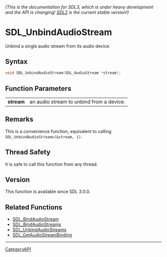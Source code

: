 ###### (This is the documentation for SDL3, which is under heavy development and the API is changing! [SDL2](https://wiki.libsdl.org/SDL2/) is the current stable version!)
# SDL_UnbindAudioStream

Unbind a single audio stream from its audio device.

## Syntax

```c
void SDL_UnbindAudioStream(SDL_AudioStream *stream);

```

## Function Parameters

|                |                                          |
| -------------- | ---------------------------------------- |
| **stream**     | an audio stream to unbind from a device. |

## Remarks

This is a convenience function, equivalent to calling
`SDL_UnbindAudioStreams(&stream, 1)`.

## Thread Safety

It is safe to call this function from any thread.

## Version

This function is available since SDL 3.0.0.

## Related Functions

* [SDL_BindAudioStream](SDL_BindAudioStream)
* [SDL_BindAudioStreams](SDL_BindAudioStreams)
* [SDL_UnbindAudioStreams](SDL_UnbindAudioStreams)
* [SDL_GetAudioStreamBinding](SDL_GetAudioStreamBinding)

----
[CategoryAPI](CategoryAPI)

